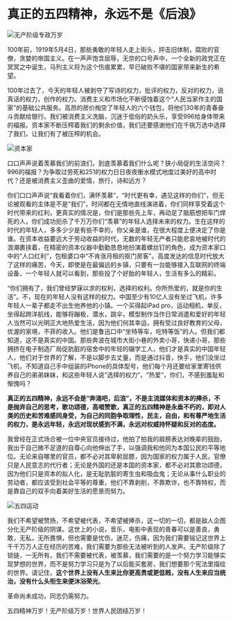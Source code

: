 # 真正的五四精神，永远不是《后浪》

![无产阶级专政万岁](https://wechat-1255725648.cos.ap-shanghai.myqcloud.com/无产阶级专政万岁.jpg)

100年前，1919年5月4日，那些勇敢的年轻人走上街头，抨击旧体制，腐败的官僚，贪婪的帝国主义。在一声声饱含屈辱，无奈的口号声中，一个全新的政党正在冥冥之中诞生，马列主义将为这个伤痕累累，早已破败不堪的国家带来新生的希望。

100年过去了，今天的年轻人被剥夺了写诗的权力，批评的权力，反对的权力，说真话的权力，创作的权力。消费主义和市场化不断侵蚀着这个“人民当家作主的国家”的基础公共服务。高昂的房价掏空了年轻人的六个钱包，将他们30年的青春奋斗贡献给银行。我们被消费主义洗脑，沉迷于低俗的奶头乐，享受996给身体带来的福报。资本家不断压榨着我们的剩余价值，我们还要感谢他们在千挑万选中选择了我们，让我们有了被压榨的机会。

![资本家](https://wechat-1255725648.cos.ap-shanghai.myqcloud.com/资本家.jpg)

口口声声说着羡慕我们的前浪们，到底羡慕着我们什么呢？狭小局促的生活空间？996的福报？为争取过劳死和251的权力日日夜夜衡水模式地度过美好的高中时代？还是被消费主义歪曲的爱情，旅行，诗和远方？

你们口口声声说“我看着你们，满怀羡慕”，“时代更有幸，遇见这样的你们”，但无论被观看的主体是不是“我们”，时间都在无情地直线演进着，你们同样享受着这个时代带来的红利，更真实的情况是，你们是那些先上车，再动足了脑筋想把车门焊死的人，你们成功扼杀了千万万你们“羡慕”的年轻人选择未来的权力。生在这样的时代的年轻人，多多少少是有些不幸的，你父亲是谁，在很大程度上便决定了你是谁。在资本收益要远大于劳动收益的时代，无数的年轻无产者只能悲哀地被时代的浪潮裹挟着，在精密的资本仪器中勤勤恳恳地扮演着螺丝钉的角色，成为资本家口中的“人口红利”，包租婆口中“不肯涨月租的抠门房客”。高度发达的信息时代放大了这样的痛苦，今天，即使是在最偏远的乡镇，只要有一台能够接入互联网的终端设备，一个年轻人就可以看到，那些投了个好胎的年轻人，生活有多么的精彩。

“你们拥有了，我们曾经梦寐以求的权利，选择的权利。你所热爱的，就是你的生活”。不，现在的年轻人没有这样的权力。中国至少有10亿人没有坐过飞机，许多年轻人一辈子都走不出生他养他的小镇。一个买得起iPad pro，运动相机，单反，坐得起跨洋航线，能够将蹦极，潜水，跳伞，模型制作当作日常消遣和爱好的年轻人当然可以光明正大地热爱生活，因为他们何其幸运，拥有受过良好教育的父母，优渥的家境，不菲的收入。他们是鲁迅口中“坐特等车，吃特等饭”的人。但我们都知道，这不是真实的中国。那些奔波在城市大街小巷的外卖小哥，快递小哥，那些拥挤在电子制造厂局促肮脏的宿舍中的年轻的辍学工人，他们才是真实的中国年轻人，他们对于世界的了解，不是以脚步去丈量，而是通过抖音，快手，他们没坐过飞机，不知道自己手中组装的iPhone的具体型号，他们每个月还要给家里寄钱供养自己的弟弟妹妹，和这些年轻人说“选择的权力”，“热爱”，你们，不感到羞耻和惭愧吗？

**真正的五四精神，永远不会是“奔涌吧，后浪”，不是主流媒体和资本的捧杀，不是抛弃自己的思考，歌功颂德，高唱赞歌，真正的五四精神是永垂不朽的，即对人类的历史和苦难感同身受，为自己的同胞争取理性，民主，自由，和有尊严地生活的权力，是永远年轻，永远对现状感到不满，永远对权威持怀疑和反对的态度。**

我曾经在正式场合被一位中央官员接待过，他拍了拍我的肩膀表达对晚辈的鼓励，我出于自己微不足道的自尊心向他伸出了手，以强调我和他同为本国公民的平等地位。无论来自哪里的官员，都不必对其卑躬屈膝，因为国家的权力属于人民，官僚只是人民意志的代行者；无论是外国的还是本国的资本家，都不必对其歌功颂德，因为他们只是资本的拟人化，是无耻肮脏的寄生虫和吸血鬼；无论从事什么职业的劳动者，都应该受到社会平等的尊重，他们不靠剥削，不靠欺诈，也不靠特权，而是靠自己的双手向着美好生活的愿景而努力。

![五四运动](https://wechat-1255725648.cos.ap-shanghai.myqcloud.com/五四运动.jpeg)

我们不希望被赞扬，不希望被代表，不希望被捧杀，这一切的一切，都是敌人企图分化无产阶级的阴谋。这世上的小说，音乐，电影中表现的青春可以是善良，勇敢，无私，无所畏惧，但也需要是忧伤，迷茫，伤痛，因为我们需要铭记这世界上千千万万人正在经历的苦难，我们需要为那些无法被听到的人发声。无产阶级除了锁链，一无所有，我们不需要被代表，被羡慕，我们需要的是一个努力学习能够实现梦想的世界，而不是努力学习只是为了以后能买套房，我们想要那个宪法里描绘的世界。请记住，**这个世界上没有人生来比你更高贵或更低贱，没有人生来应当统治，没有什么头衔生来便沐浴荣光**。

革命尚未成功，同志仍需努力。

五四精神万岁！无产阶级万岁！世界人民团结万岁！

